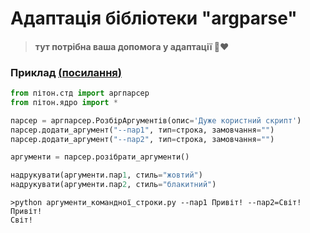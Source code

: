 # Адаптація бібліотеки "argparse"
> #### тут потрібна ваша допомога у адаптації 🙏❤️

### Приклад [(<ins>посилання</ins>)](https://github.com/NeoUKR/uk_python/tree/main/%D0%BF%D1%80%D0%B8%D0%BA%D0%BB%D0%B0%D0%B4%D0%B8/%D1%81%D1%82%D0%B4/%D0%B0%D1%80%D0%B3%D0%BF%D0%B0%D1%80%D1%81%D0%B5%D1%80)

```python
from пітон.стд import аргпарсер
from пітон.ядро import *

парсер = аргпарсер.РозбірАргументів(опис='Дуже користний скрипт')
парсер.додати_аргумент("--пар1", тип=строка, замовчання="")
парсер.додати_аргумент("--пар2", тип=строка, замовчання="")

аргументи = парсер.розібрати_аргументи()

надрукувати(аргументи.пар1, стиль="жовтий")
надрукувати(аргументи.пар2, стиль="блакитний")
```

```shell
>python аргументи_командної_строки.py --пар1 Привіт! --пар2=Світ!
Привіт!
Світ!
```


